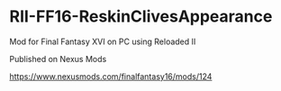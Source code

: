 # RII-FF16-ReskinClivesAppearance

Mod for Final Fantasy XVI on PC using Reloaded II

Published on Nexus Mods

https://www.nexusmods.com/finalfantasy16/mods/124
